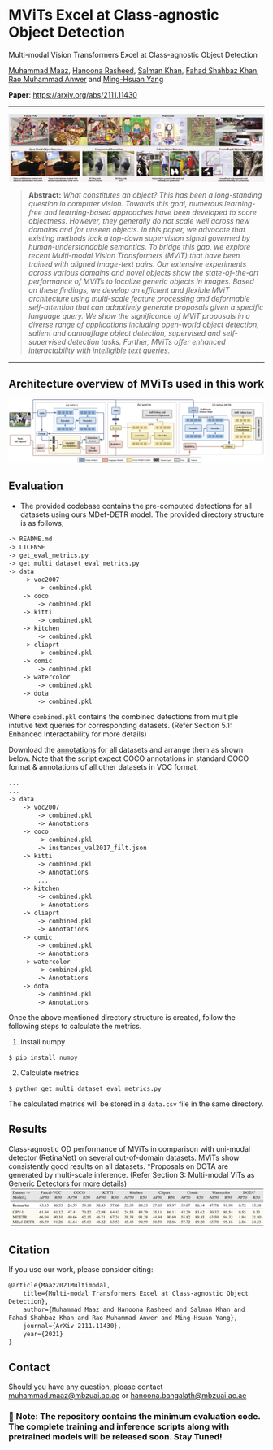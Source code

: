 # MViTs Excel at Class-agnostic Object Detection
Multi-modal Vision Transformers Excel at Class-agnostic Object Detection

[Muhammad Maaz](https://scholar.google.com/citations?user=vTy9Te8AAAAJ&hl=en&authuser=1&oi=sra), [Hanoona Rasheed](https://scholar.google.com/citations?user=yhDdEuEAAAAJ&hl=en&authuser=1&oi=sra), [Salman Khan](https://salman-h-khan.github.io/), [Fahad Shahbaz Khan](https://scholar.google.es/citations?user=zvaeYnUAAAAJ&hl=en), [Rao Muhammad Anwer](https://scholar.google.com/citations?hl=en&authuser=1&user=_KlvMVoAAAAJ) and [Ming-Hsuan Yang](https://scholar.google.com/citations?user=p9-ohHsAAAAJ&hl=en)


**Paper**: https://arxiv.org/abs/2111.11430

<hr />

![main figure](images/main_figure.png)
> **Abstract:** *What constitutes an object? This has been a long-standing question in computer vision. Towards this goal, numerous learning-free and learning-based approaches have been developed to score objectness. However, they generally do not scale well across new domains and for unseen objects. In this paper, we advocate that existing methods lack a top-down supervision signal governed by human-understandable semantics. To bridge this gap, we explore recent Multi-modal Vision Transformers (MViT) that have been trained with aligned image-text pairs. Our extensive experiments across various domains and novel objects show the state-of-the-art performance of MViTs to localize generic objects in images. Based on these findings, we develop an efficient and flexible MViT architecture using multi-scale feature processing and deformable self-attention that can adaptively generate proposals given a  specific language query. We show the significance of MViT proposals in a diverse range of applications including open-world object detection, salient and camouflage object detection, supervised and self-supervised detection tasks. Further, MViTs offer enhanced interactability with intelligible text queries.* 
<hr />

## Architecture overview of MViTs used in this work

![Architecture overview](images/block_diag.png)

## Evaluation
* The provided codebase contains the pre-computed detections for all datasets using ours MDef-DETR model. The provided directory structure is as follows,

```
-> README.md
-> LICENSE
-> get_eval_metrics.py
-> get_multi_dataset_eval_metrics.py
-> data
    -> voc2007
        -> combined.pkl
    -> coco
        -> combined.pkl
    -> kitti
        -> combined.pkl
    -> kitchen
        -> combined.pkl
    -> cliaprt
        -> combined.pkl
    -> comic
        -> combined.pkl
    -> watercolor
        -> combined.pkl
    -> dota
        -> combined.pkl
```

Where `combined.pkl` contains the combined detections from multiple intutive text queries for corresponding datasets. (Refer Section 5.1: Enhanced Interactability for more details)

Download the [annotations](http://www.svcl.ucsd.edu/projects/universal-detection) for all datasets and arrange them as shown below. Note that the script expect COCO annotations in standard COCO format & annotations of all other datasets in VOC format.

```
...
...
-> data
    -> voc2007
        -> combined.pkl
        -> Annotations
    -> coco
        -> combined.pkl
        -> instances_val2017_filt.json
    -> kitti
        -> combined.pkl
        -> Annotations
        ...
    -> kitchen
        -> combined.pkl
        -> Annotations
    -> cliaprt
        -> combined.pkl
        -> Annotations
    -> comic
        -> combined.pkl
        -> Annotations
    -> watercolor
        -> combined.pkl
        -> Annotations
    -> dota
        -> combined.pkl
        -> Annotations
```

Once the above mentioned directory structure is created, follow the following steps to calculate the metrics.

1. Install numpy
```
$ pip install numpy
```
2. Calculate metrics
```
$ python get_multi_dataset_eval_metrics.py
```

The calculated metrics will be stored in a `data.csv` file in the same directory.

## Results
Class-agnostic OD performance of MViTs in comparison with uni-modal detector (RetinaNet) on several out-of-domain datasets. MViTs show consistently good results on all datasets.
†Proposals on DOTA are generated by multi-scale inference. (Refer Section 3: Multi-modal ViTs as Generic Detectors for more details)
![Results](images/table_results.png)


## Citation
If you use our work, please consider citing:

    @article{Maaz2021Multimodal,
        title={Multi-modal Transformers Excel at Class-agnostic Object Detection},
        author={Muhammad Maaz and Hanoona Rasheed and Salman Khan and Fahad Shahbaz Khan and Rao Muhammad Anwer and Ming-Hsuan Yang},
        journal={ArXiv 2111.11430},
        year={2021}
    }

## Contact
Should you have any question, please contact muhammad.maaz@mbzuai.ac.ae or hanoona.bangalath@mbzuai.ac.ae


### :rocket: Note: The repository contains the minimum evaluation code. The complete training and inference scripts along with pretrained models will be released soon. Stay Tuned!
